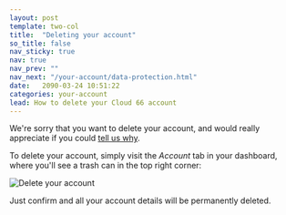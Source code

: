 ```yaml
---
layout: post
template: two-col
title:  "Deleting your account"
so_title: false
nav_sticky: true
nav: true
nav_prev: ""
nav_next: "/your-account/data-protection.html"
date:   2090-03-24 10:51:22
categories: your-account
lead: How to delete your Cloud 66 account
---
```


We're sorry that you want to delete your account, and would really appreciate if you could <a href="mailto:support@cloud66.com">tell us why</a>.

To delete your account, simply visit the _Account_ tab in your dashboard, where you'll see a trash can in the top right corner:

![Delete your account](http://cdn.cloud66.com/images/help/delete_account.png)

Just confirm and all your account details will be permanently deleted.